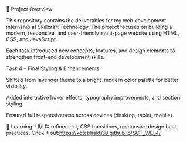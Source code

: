🚀 Project Overview

This repository contains the deliverables for my web development internship at Skillcraft Technology.
The project focuses on building a modern, responsive, and user-friendly multi-page website using HTML, CSS, and JavaScript.

Each task introduced new concepts, features, and design elements to strengthen front-end development skills.

Task 4 – Final Styling & Enhancements

Shifted from lavender theme to a bright, modern color palette for better visibility.

Added interactive hover effects, typography improvements, and section styling.

Ensured full responsiveness across devices (desktop, tablet, mobile).

🚩 Learning: UI/UX refinement, CSS transitions, responsive design best practices.
Chek it out:https://kotebhakti30.github.io/SCT_WD_4/
